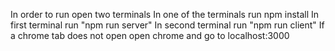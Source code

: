 In order to run open two terminals
In one of the terminals run npm install
In first terminal run "npm run server"
In second terminal run "npm run client"
If a chrome tab does not open open chrome and go to localhost:3000
